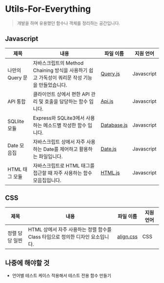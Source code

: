 # Utils-For-Everything

> 개발을 하며 유용했던 함수나 객체를 정리하는 공간입니다.

## Javascript

| 제목            | 내용                                                                                          | 파일 이름                                                                                             | 지원 언어  |
| --------------- | --------------------------------------------------------------------------------------------- | ----------------------------------------------------------------------------------------------------- | ---------- |
| 나만의 Query 문 | 자바스크립트의 Method Chaining 방식을 사용하기 쉽고 가독성이 쿼리문 작성 기능을 만들었습니다. | [Query.js](https://github.com/Pure-Sprinter/Utils-For-Everything/blob/main/javascript/Query.js)       | Javascript |
| API 통합        | 클라이언트 상에서 편한 API 관리 및 호출을 담당하는 함수 입니다.                               | [Api.js](https://github.com/Pure-Sprinter/Utils-For-Everything/blob/main/javascript/Api.js)           | Javascript |
| SQLlite 모듈    | Express와 SQLite3에서 사용하는 메소드별 작성한 함수 입니다.                                   | [Database.js](https://github.com/Pure-Sprinter/Utils-For-Everything/blob/main/javascript/Database.js) | Javascript |
| Date 모음집     | 자바스크립트 상에서 자주 사용하는 Date를 제어하고 활용하는 파일입니다.                        | [Date.js](https://github.com/Pure-Sprinter/Utils-For-Everything/blob/main/javascript/Date.js)         | Javascript |
| HTML 태그 모듈  | 자바스크립트로 HTML 태그를 접근할 때 자주 사용하는 함수 모음집입니다.                         | [HTML.js](https://github.com/Pure-Sprinter/Utils-For-Everything/blob/main/javascript/HTML.js)         | Javascript |

## CSS

| 제목           | 내용                                                                           | 파일 이름                                                                                  | 지원 언어 |
| -------------- | ------------------------------------------------------------------------------ | ------------------------------------------------------------------------------------------ | --------- |
| 정렬 담당 일찐 | HTML 상에서 자주 사용하는 정렬 함수를 Class 타입으로 정의한 디자인 요소입니다. | [align.css](https://github.com/Pure-Sprinter/Utils-For-Everything/blob/main/css/align.css) | CSS       |

## 나중에 해야할 것

- 언어별 테스트 케이스 적용해서 테스트 전용 함수 만들기
